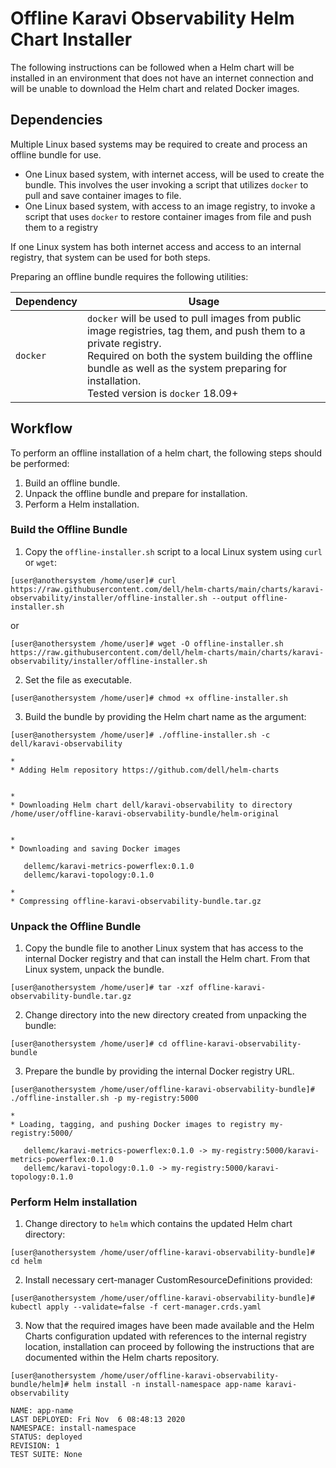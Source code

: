 <!--
Copyright (c) 2020 Dell Inc., or its subsidiaries. All Rights Reserved.

Licensed under the Apache License, Version 2.0 (the "License");
you may not use this file except in compliance with the License.
You may obtain a copy of the License at

    http://www.apache.org/licenses/LICENSE-2.0
-->

# Offline Karavi Observability Helm Chart Installer

The following instructions can be followed when a Helm chart will be installed in an environment that does not have an internet connection and will be unable to download the Helm chart and related Docker images.

## Dependencies

Multiple Linux based systems may be required to create and process an offline bundle for use.

* One Linux based system, with internet access, will be used to create the bundle. This involves the user invoking a script that utilizes `docker` to pull and save container images to file.
* One Linux based system, with access to an image registry, to invoke a script that uses `docker` to restore container images from file and push them to a registry

If one Linux system has both internet access and access to an internal registry, that system can be used for both steps.

Preparing an offline bundle requires the following utilities:

| Dependency            | Usage |
| --------------------- | ----- |
| `docker`   | `docker` will be used to pull images from public image registries, tag them, and push them to a private registry.<br>Required on both the system building the offline bundle as well as the system preparing for installation. <br>Tested version is `docker` 18.09+

## Workflow

To perform an offline installation of a helm chart, the following steps should be performed:

1. Build an offline bundle.
2. Unpack the offline bundle and prepare for installation.
3. Perform a Helm installation.

### Build the Offline Bundle

1. Copy the `offline-installer.sh` script to a local Linux system using `curl` or `wget`:

```
[user@anothersystem /home/user]# curl https://raw.githubusercontent.com/dell/helm-charts/main/charts/karavi-observability/installer/offline-installer.sh --output offline-installer.sh
```

or

```
[user@anothersystem /home/user]# wget -O offline-installer.sh https://raw.githubusercontent.com/dell/helm-charts/main/charts/karavi-observability/installer/offline-installer.sh
```

2. Set the file as executable.

```
[user@anothersystem /home/user]# chmod +x offline-installer.sh
```

3. Build the bundle by providing the Helm chart name as the argument:

```
[user@anothersystem /home/user]# ./offline-installer.sh -c dell/karavi-observability

*
* Adding Helm repository https://github.com/dell/helm-charts


*
* Downloading Helm chart dell/karavi-observability to directory /home/user/offline-karavi-observability-bundle/helm-original


*
* Downloading and saving Docker images

   dellemc/karavi-metrics-powerflex:0.1.0
   dellemc/karavi-topology:0.1.0

*
* Compressing offline-karavi-observability-bundle.tar.gz
```

### Unpack the Offline Bundle

1. Copy the bundle file to another Linux system that has access to the internal Docker registry and that can install the Helm chart. From that Linux system, unpack the bundle.

```
[user@anothersystem /home/user]# tar -xzf offline-karavi-observability-bundle.tar.gz
```

2. Change directory into the new directory created from unpacking the bundle:

```
[user@anothersystem /home/user]# cd offline-karavi-observability-bundle
```

3. Prepare the bundle by providing the internal Docker registry URL.

```
[user@anothersystem /home/user/offline-karavi-observability-bundle]# ./offline-installer.sh -p my-registry:5000

*
* Loading, tagging, and pushing Docker images to registry my-registry:5000/

   dellemc/karavi-metrics-powerflex:0.1.0 -> my-registry:5000/karavi-metrics-powerflex:0.1.0
   dellemc/karavi-topology:0.1.0 -> my-registry:5000/karavi-topology:0.1.0
```

### Perform Helm installation

1. Change directory to `helm` which contains the updated Helm chart directory:
```
[user@anothersystem /home/user/offline-karavi-observability-bundle]# cd helm
```

2. Install necessary cert-manager CustomResourceDefinitions provided:
```
[user@anothersystem /home/user/offline-karavi-observability-bundle]# kubectl apply --validate=false -f cert-manager.crds.yaml
```

3. Now that the required images have been made available and the Helm Charts configuration updated with references to the internal registry location, installation can proceed by following the instructions that are documented within the Helm charts repository.

```
[user@anothersystem /home/user/offline-karavi-observability-bundle/helm]# helm install -n install-namespace app-name karavi-observability

NAME: app-name
LAST DEPLOYED: Fri Nov  6 08:48:13 2020
NAMESPACE: install-namespace
STATUS: deployed
REVISION: 1
TEST SUITE: None

```
